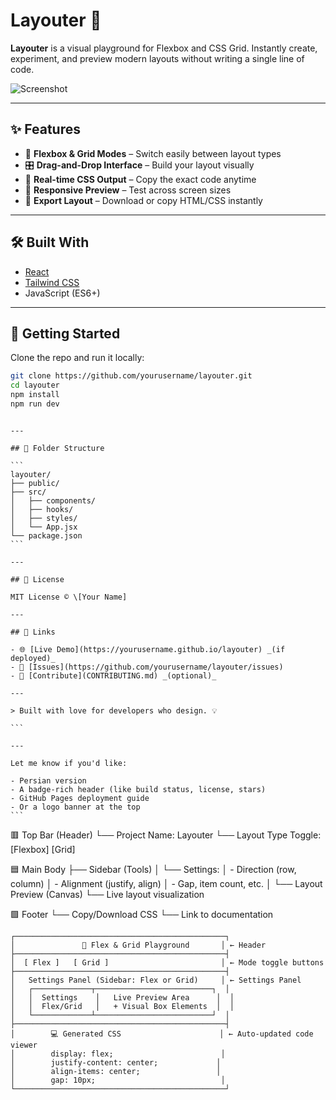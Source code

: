 # Layouter 🎯

**Layouter** is a visual playground for Flexbox and CSS Grid. Instantly create, experiment, and preview modern layouts without writing a single line of code.

![Screenshot](./screenshot.png)

---

## ✨ Features

- 🔳 **Flexbox & Grid Modes** – Switch easily between layout types
- 🎛️ **Drag-and-Drop Interface** – Build your layout visually
- 📐 **Real-time CSS Output** – Copy the exact code anytime
- 📱 **Responsive Preview** – Test across screen sizes
- 💾 **Export Layout** – Download or copy HTML/CSS instantly

---

## 🛠️ Built With

- [React](https://reactjs.org/)
- [Tailwind CSS](https://tailwindcss.com/)
- JavaScript (ES6+)

---

## 🚀 Getting Started

Clone the repo and run it locally:

```bash
git clone https://github.com/yourusername/layouter.git
cd layouter
npm install
npm run dev
```

````

---

## 📂 Folder Structure

```
layouter/
├── public/
├── src/
│   ├── components/
│   ├── hooks/
│   ├── styles/
│   └── App.jsx
└── package.json
```

---

## 📜 License

MIT License © \[Your Name]

---

## 🔗 Links

- 🌐 [Live Demo](https://yourusername.github.io/layouter) _(if deployed)_
- 🐛 [Issues](https://github.com/yourusername/layouter/issues)
- 🙌 [Contribute](CONTRIBUTING.md) _(optional)_

---

> Built with love for developers who design. 💡

```

---

Let me know if you'd like:

- Persian version
- A badge-rich header (like build status, license, stars)
- GitHub Pages deployment guide
- Or a logo banner at the top
```

````

🟥 Top Bar (Header)
└── Project Name: Layouter
└── Layout Type Toggle: [Flexbox] [Grid]

🟦 Main Body
├── Sidebar (Tools)
│ └── Settings:
│ - Direction (row, column)
│ - Alignment (justify, align)
│ - Gap, item count, etc.
│
└── Layout Preview (Canvas)
└── Live layout visualization

🟩 Footer
└── Copy/Download CSS
└── Link to documentation

```
┌───────────────────────────────────────────────┐
│               🎯 Flex & Grid Playground       │ ← Header
├───────────────────────────────────────────────┤
│  [ Flex ]   [ Grid ]                         │ ← Mode toggle buttons
├───────────────────────────────────────────────┤
│   Settings Panel (Sidebar: Flex or Grid)     │ ← Settings Panel
│   ┌─────────────┬──────────────────────────┐  │
│   │  Settings    │   Live Preview Area      │  │
│   │  Flex/Grid   │   + Visual Box Elements  │  │
│   └─────────────┴──────────────────────────┘  │
├───────────────────────────────────────────────┤
│        💻 Generated CSS                      │ ← Auto-updated code viewer
│        display: flex;                        │
│        justify-content: center;             │
│        align-items: center;                 │
│        gap: 10px;                            │
└───────────────────────────────────────────────┘

```
